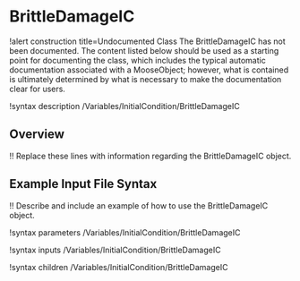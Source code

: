 # BrittleDamageIC

!alert construction title=Undocumented Class
The BrittleDamageIC has not been documented. The content listed below should be used as a starting point for
documenting the class, which includes the typical automatic documentation associated with a
MooseObject; however, what is contained is ultimately determined by what is necessary to make the
documentation clear for users.

!syntax description /Variables/InitialCondition/BrittleDamageIC

## Overview

!! Replace these lines with information regarding the BrittleDamageIC object.

## Example Input File Syntax

!! Describe and include an example of how to use the BrittleDamageIC object.

!syntax parameters /Variables/InitialCondition/BrittleDamageIC

!syntax inputs /Variables/InitialCondition/BrittleDamageIC

!syntax children /Variables/InitialCondition/BrittleDamageIC
